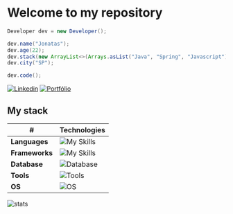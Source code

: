 # Welcome to my repository

```java
Developer dev = new Developer();

dev.name("Jonatas");
dev.age(22);
dev.stack(new ArrayList<>(Arrays.asList("Java", "Spring", "Javascript")))
dev.city("SP");

dev.code();
```

[![Linkedin](https://img.shields.io/badge/LinkedIn-c9c9c9?style=for-the-badge&logo=linkedIn&logoColor=white)](https://www.linkedin.com/in/jonatasrodrigues-tech/)
[![Portfólio](https://img.shields.io/badge/Portfolio-c9c9c9?style=for-the-badge)](https://jonatas00.github.io/portfolio/)

## My stack

| **#**          | **Technologies**                                               |
| -------------- | -------------------------------------------------------------- |
| **Languages**  | ![My Skills](https://skillicons.dev/icons?i=java,ts,js,go)     |
| **Frameworks** | ![My Skills](https://skillicons.dev/icons?i=spring,vue)        |
| **Database**   | ![Database](https://skillicons.dev/icons?i=mysql,postgres)     |
| **Tools**      | ![Tools](https://skillicons.dev/icons?i=vscode,postman,docker) |
| **OS**         | ![OS](https://skillicons.dev/icons?i=windows,linux)            |

![stats](https://github-readme-status00.vercel.app/api/top-langs/?username=jonatas00&theme=dark&layout=compact&hide=html)
